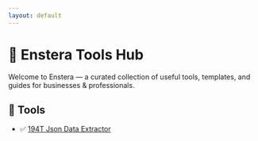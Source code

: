 ```yaml
---
layout: default
---
```


# 🔧 Enstera Tools Hub

Welcome to Enstera — a curated collection of useful tools, templates, and guides for businesses & professionals.

## 📂 Tools
- ✅ [194T Json Data Extractor](#)
